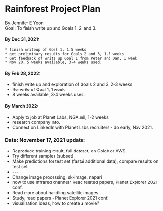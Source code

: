 # Rainforest Project Plan   

By Jennifer E Yoon  
Goal: To finish write up and Goals 1, 2, and 3.  

 ####  By Dec 31, 2021:   
    * finish writeup of Goal 1, 1.5 weeks   
    * get preliminary results for Goals 2 and 3, 1.5 weeks     
    * Get feedback of write up Goal 1 from Peter and Dan, 1 week  
    * Nov 20, 5 weeks available, 3-4 weeks used.     
    
 ####  By Feb 28, 2022:  
   * finish write up and exploration of Goals 2 and 3, 2-3 weeks    
   * Re-write of Goal 1, 1 week  
   * 8 weeks available, 3-4 weeks used.   

####  By March 2022:  
   * Apply to job at Planet Labs, NGA.mil, 1-2 weeks.  
   * research company info.    
   * Connect on LinkedIn with Planet Labs recruiters - do early, Nov 2021.     

### Date: November 17, 2021 update:  

 * Reproduce training result, full dataset, on Colab or AWS.  
 * Try different samples (subset)  
 * Make predictions for test set (fastai additional data), compare results on test set.  
 * \-\-\-    
 * Change image processing, sk-image, napari  
 * how to use infrared channel?  Read related papers, Planet Explorer 2021 conf.  
 * Read more about handling satellite images.  
 * Study, read papers - Planet Explorer 2021 conf.  
 * visualization ideas, how to create a movie?  


